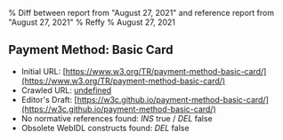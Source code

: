 % Diff between report from "August 27, 2021" and reference report from "August 27, 2021"
% Reffy
% August 27, 2021

## Payment Method: Basic Card

- Initial URL: [https://www.w3.org/TR/payment-method-basic-card/](https://www.w3.org/TR/payment-method-basic-card/)
- Crawled URL: [undefined](undefined)
- Editor's Draft: [https://w3c.github.io/payment-method-basic-card/](https://w3c.github.io/payment-method-basic-card/)
- No normative references found: *INS* true / *DEL* false
- Obsolete WebIDL constructs found: *DEL* false


